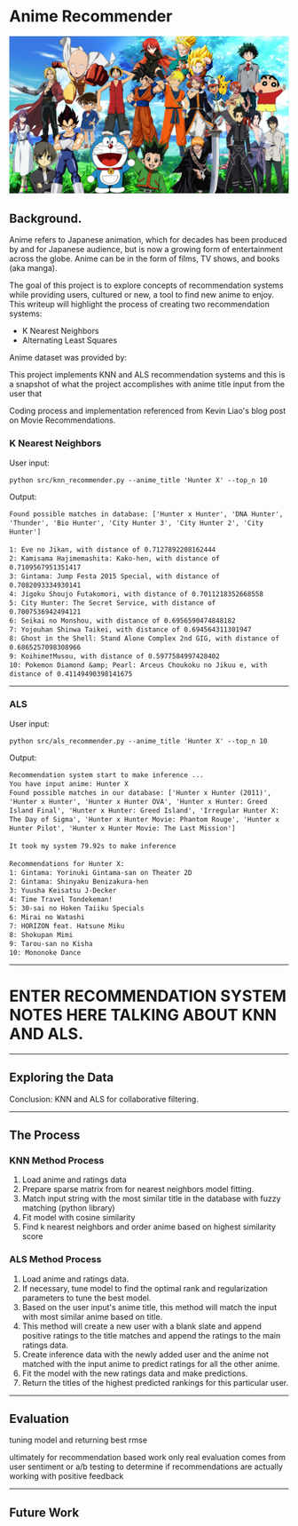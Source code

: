 # Anime Recommender

![anime image](/img/anime_home.png)

## Background.
Anime refers to Japanese animation, which for decades has been produced by and for Japanese audience, but is now
a growing form of entertainment across the globe. Anime can be in the form of films, TV shows, and books (aka manga).

The goal of this project is to explore concepts of recommendation systems while providing users, cultured or new,
a tool to find new anime to enjoy. This writeup will highlight the process of creating two recommendation systems: 
- K Nearest Neighbors
- Alternating Least Squares

Anime dataset was provided by:

This project implements KNN and ALS recommendation systems and this is a snapshot of what the project accomplishes with
anime title input from the user that 

Coding process and implementation referenced from Kevin Liao's blog post on Movie Recommendations.

### K Nearest Neighbors

User input:
```shell
python src/knn_recommender.py --anime_title 'Hunter X' --top_n 10
```
Output:
```shell
Found possible matches in database: ['Hunter x Hunter', 'DNA Hunter', 'Thunder', 'Bio Hunter', 'City Hunter 3', 'City Hunter 2', 'City Hunter']

1: Eve no Jikan, with distance of 0.7127892208162444
2: Kamisama Hajimemashita: Kako-hen, with distance of 0.7109567951351417
3: Gintama: Jump Festa 2015 Special, with distance of 0.7082093334930141
4: Jigoku Shoujo Futakomori, with distance of 0.7011218352668558
5: City Hunter: The Secret Service, with distance of 0.7007536942494121
6: Seikai no Monshou, with distance of 0.6956590474848182
7: Yojouhan Shinwa Taikei, with distance of 0.694564311301947
8: Ghost in the Shell: Stand Alone Complex 2nd GIG, with distance of 0.6865257098308966
9: Koihime†Musou, with distance of 0.5977584997428402
10: Pokemon Diamond &amp; Pearl: Arceus Choukoku no Jikuu e, with distance of 0.41149490398141675
```

---
### ALS

User input:
```shell
python src/als_recommender.py --anime_title 'Hunter X' --top_n 10
```
Output:
```shell
Recommendation system start to make inference ...                               
You have input anime: Hunter X                                                  
Found possible matches in our database: ['Hunter x Hunter (2011)', 'Hunter x Hunter', 'Hunter x Hunter OVA', 'Hunter x Hunter: Greed Island Final', 'Hunter x Hunter: Greed Island', 'Irregular Hunter X: The Day of Sigma', 'Hunter x Hunter Movie: Phantom Rouge', 'Hunter x Hunter Pilot', 'Hunter x Hunter Movie: The Last Mission']

It took my system 79.92s to make inference                                      
              
Recommendations for Hunter X:
1: Gintama: Yorinuki Gintama-san on Theater 2D
2: Gintama: Shinyaku Benizakura-hen
3: Yuusha Keisatsu J-Decker
4: Time Travel Tondekeman!
5: 30-sai no Hoken Taiiku Specials
6: Mirai no Watashi
7: HORIZON feat. Hatsune Miku
8: Shokupan Mimi
9: Tarou-san no Kisha
10: Mononoke Dance
```


---
# ENTER RECOMMENDATION SYSTEM NOTES HERE TALKING ABOUT KNN AND ALS.

---

## Exploring the Data




Conclusion: KNN and ALS for collaborative filtering.


---

## The Process
### KNN Method Process
1) Load anime and ratings data
2) Prepare sparse matrix from for nearest neighbors model fitting.
3) Match input string with the most similar title in the database with fuzzy matching (python library)
4) Fit model with cosine similarity
5) Find k nearest neighbors and order anime based on highest similarity score


### ALS Method Process
1) Load anime and ratings data.
2) If necessary, tune model to find the optimal rank and regularization parameters to tune the best model.
3) Based on the user input's anime title, this method will match the input with most similar anime based on title.
4) This method will create a new user with a blank slate and append positive ratings to the title matches and
append the ratings to the main ratings data.
5) Create inference data with the newly added user and the anime not matched with the input anime to predict ratings
for all the other anime.
6) Fit the model with the new ratings data and make predictions.
7) Return the titles of the highest predicted rankings for this particular user.



---

## Evaluation

tuning model and returning best rmse

ultimately for recommendation based work only real evaluation comes from user sentiment or a/b testing to determine
if recommendations are actually working with positive feedback

---


## Future Work

